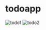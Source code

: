 # todoapp
![todo1](https://github.com/mervelil/todoapp/assets/71037128/160093f9-89bf-42c2-a031-27806f25db07)
![todo2](https://github.com/mervelil/todoapp/assets/71037128/93cefe26-ab38-4ef1-82b0-c98088fddd9e)
